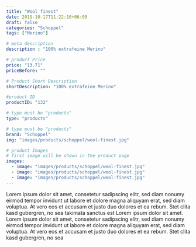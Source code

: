 ```yaml
---
title: "Wool finest"
date: 2019-10-17T11:22:16+06:00
draft: false
categories: "Schoppel"
tags: ["Merino"]

# meta description
description : "100% extrafeine Merino"

# product Price
price: "13.71"
priceBefore: ""

# Product Short Description
shortDescription: "100% extrafeine Merino"

#product ID
productID: "132"

# type must be "products"
type: "products"

# type must be "products"
brand: "Schoppel"
img: "images/products/schoppel/wool-finest.jpg"   

# product Images
# first image will be shown in the product page
images:
  - image: "images/products/schoppel/wool-finest.jpg"
  - image: "images/products/schoppel/wool-finest.jpg"
  - image: "images/products/schoppel/wool-finest.jpg"
---
```


Lorem ipsum dolor sit amet, consetetur sadipscing elitr, sed diam nonumy eirmod tempor invidunt ut labore et dolore magna aliquyam erat, sed diam voluptua. At vero eos et accusam et justo duo dolores et ea rebum. Stet clita kasd gubergren, no sea takimata sanctus est Lorem ipsum dolor sit amet. Lorem ipsum dolor sit amet, consetetur sadipscing elitr, sed diam nonumy eirmod tempor invidunt ut labore et dolore magna aliquyam erat, sed diam voluptua. At vero eos et accusam et justo duo dolores et ea rebum. Stet clita kasd gubergren, no sea 
